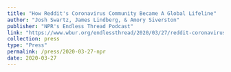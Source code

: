 ```yaml
---
title: "How Reddit's Coronavirus Community Became A Global Lifeline"
author: "Josh Swartz, James Lindberg, & Amory Siverston"
publisher: "NPR's Endless Thread Podcast"
link: "https://www.wbur.org/endlessthread/2020/03/27/reddit-coronavirus-lifeline"
collection: press
type: "Press"
permalink: /press/2020-03-27-npr
date: 2020-03-27
---
```


